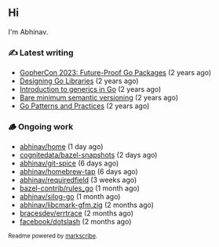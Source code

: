 ## Hi

I'm Abhinav.

### ✍️ Latest writing


- [GopherCon 2023: Future-Proof Go Packages](https://abhinavg.net/2023/09/27/future-proof-packages/) (2 years ago)
- [Designing Go Libraries](https://abhinavg.net/2022/12/06/designing-go-libraries/) (2 years ago)
- [Introduction to generics in Go](https://abhinavg.net/2022/11/23/generics-intro/) (2 years ago)
- [Bare minimum semantic versioning](https://abhinavg.net/2022/11/07/semver/) (2 years ago)
- [Go Patterns and Practices](https://abhinavg.net/2022/09/19/go-patterns-and-practices-talk/) (2 years ago)

### 🪵 Ongoing work


- [abhinav/home](https://github.com/abhinav/home) (1 day ago)
- [cognitedata/bazel-snapshots](https://github.com/cognitedata/bazel-snapshots) (2 days ago)
- [abhinav/git-spice](https://github.com/abhinav/git-spice) (6 days ago)
- [abhinav/homebrew-tap](https://github.com/abhinav/homebrew-tap) (6 days ago)
- [abhinav/requiredfield](https://github.com/abhinav/requiredfield) (3 weeks ago)
- [bazel-contrib/rules_go](https://github.com/bazel-contrib/rules_go) (1 month ago)
- [abhinav/silog-go](https://github.com/abhinav/silog-go) (1 month ago)
- [abhinav/libcmark-gfm.zig](https://github.com/abhinav/libcmark-gfm.zig) (2 months ago)
- [bracesdev/errtrace](https://github.com/bracesdev/errtrace) (2 months ago)
- [facebook/dotslash](https://github.com/facebook/dotslash) (2 months ago)

<sub>Readme powered by [markscribe](https://github.com/muesli/markscribe).</sub>
